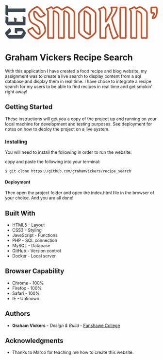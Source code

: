 ![](images/logo_v1.svg)

# Graham Vickers Recipe Search

With this application I have created a food recipe and blog website, my assignment was to create a live search to display content from a sql database and display them in real time. I have chose to integrate a recipe search for my users to be able to find recipes in real time and get smokin' right away!


## Getting Started

These instructions will get you a copy of the project up and running on your local machine for development and testing purposes. See deployment for notes on how to deploy the project on a live system.


### Installing

You will need to install the following in order to run the website:

copy and paste the following into your terminal: 

```
$ git clone https://github.com/grahamvickers/recipe_search
```

#### Deployment 

Then open the project folder and open the index.html file in the browser of your choice. And you are all done!

## Built With

* HTML5 - Layout
* CSS3 - Styling
* JaveScript - Functions
* PHP - SQL connection
* MySQL - Database 
* GitHub - Version control
* Docker - Local server


## Browser Capability 

* Chrome - 100%
* Firefox - 100%
* Safari - 100%
* IE - Unknown


## Authors

* **Graham Vickers** - *Design & Build* - [Fanshawe College](https://github.com/grahamvickers)

## Acknowledgments

* Thanks to Marco for teaching me how to create this website.

